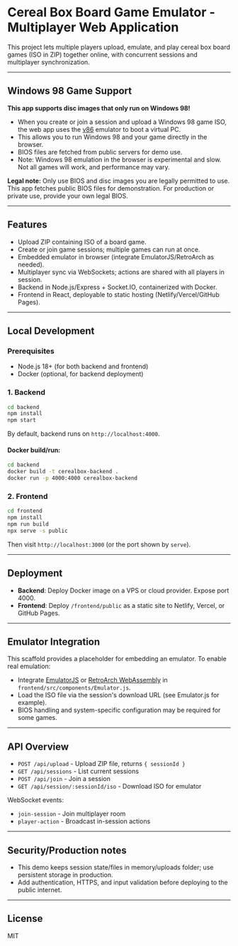 # Cereal Box Board Game Emulator - Multiplayer Web Application

This project lets multiple players upload, emulate, and play cereal box board games (ISO in ZIP) together online, with concurrent sessions and multiplayer synchronization.

---

## Windows 98 Game Support

**This app supports disc images that only run on Windows 98!**

- When you create or join a session and upload a Windows 98 game ISO, the web app uses the [v86](https://github.com/copy/v86) emulator to boot a virtual PC.
- This allows you to run Windows 98 and your game directly in the browser.
- BIOS files are fetched from public servers for demo use.
- Note: Windows 98 emulation in the browser is experimental and slow. Not all games will work, and performance may vary.

**Legal note:** Only use BIOS and disc images you are legally permitted to use. This app fetches public BIOS files for demonstration. For production or private use, provide your own legal BIOS.

---

## Features

- Upload ZIP containing ISO of a board game.
- Create or join game sessions; multiple games can run at once.
- Embedded emulator in browser (integrate EmulatorJS/RetroArch as needed).
- Multiplayer sync via WebSockets; actions are shared with all players in session.
- Backend in Node.js/Express + Socket.IO, containerized with Docker.
- Frontend in React, deployable to static hosting (Netlify/Vercel/GitHub Pages).

---

## Local Development

### Prerequisites

- Node.js 18+ (for both backend and frontend)
- Docker (optional, for backend deployment)

### 1. Backend

```bash
cd backend
npm install
npm start
```

By default, backend runs on `http://localhost:4000`.

#### Docker build/run:

```bash
cd backend
docker build -t cerealbox-backend .
docker run -p 4000:4000 cerealbox-backend
```

### 2. Frontend

```bash
cd frontend
npm install
npm run build
npx serve -s public
```

Then visit `http://localhost:3000` (or the port shown by `serve`).

---

## Deployment

- **Backend**: Deploy Docker image on a VPS or cloud provider. Expose port 4000.
- **Frontend**: Deploy `/frontend/public` as a static site to Netlify, Vercel, or GitHub Pages.

---

## Emulator Integration

This scaffold provides a placeholder for embedding an emulator. To enable real emulation:
- Integrate [EmulatorJS](https://github.com/emulatorjs/emulatorjs) or [RetroArch WebAssembly](https://web.libretro.com/) in `frontend/src/components/Emulator.js`.
- Load the ISO file via the session's download URL (see Emulator.js for example).
- BIOS handling and system-specific configuration may be required for some games.

---

## API Overview

- `POST /api/upload` - Upload ZIP file, returns `{ sessionId }`
- `GET /api/sessions` - List current sessions
- `POST /api/join` - Join a session
- `GET /api/session/:sessionId/iso` - Download ISO for emulator

WebSocket events:
- `join-session` - Join multiplayer room
- `player-action` - Broadcast in-session actions

---

## Security/Production notes

- This demo keeps session state/files in memory/uploads folder; use persistent storage in production.
- Add authentication, HTTPS, and input validation before deploying to the public internet.

---

## License

MIT
